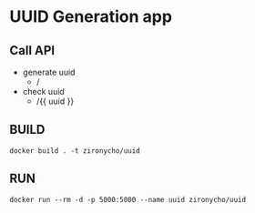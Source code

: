 # UUID Generation app

## Call API
* generate uuid
  * /
* check uuid
  * /{{ uuid }}

## BUILD
```
docker build . -t zironycho/uuid
```

## RUN 
```
docker run --rm -d -p 5000:5000 --name uuid zironycho/uuid
```

